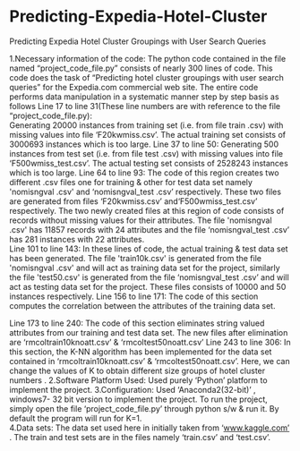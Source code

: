 # Predicting-Expedia-Hotel-Cluster
Predicting Expedia Hotel Cluster Groupings with User Search Queries

1.Necessary information of the code:
	The python code contained in the file named “project_code_file.py” consists of nearly 300 lines of code. This code does the task of “Predicting hotel cluster groupings with user search queries” for the Expedia.com commercial web site. The entire code performs data manipulation in a systematic manner step by step basis as follows
Line 17 to line 31(These line numbers are with reference to the file “project_code_file.py):   
	Generating 20000 instances from training set (i.e. from file train .csv) with missing values into file ‘F20kwmiss.csv’. The actual training set consists of 3000693 instances which is too large.
Line 37 to line 50:
	Generating 500 instances from test set (i.e. from file test .csv) with missing values into file ‘F500wmiss_test.csv’. The actual testing set consists of 2528243 instances which is too large.
Line 64 to line 93:
	The code of this region creates two different .csv files one for training & other for test data set namely 'nomisngval .csv' and  ‘nomisngval_test .csv’ respectively. These two files are generated from files ‘F20kwmiss.csv’ and‘F500wmiss_test.csv’ respectively. The two newly created  files at this region of code consists of records without missing values for their attributes. The file 'nomisngval .csv' has 11857 records with 24 attributes and the file ‘nomisngval_test .csv’ has 281 instances with 22 attributes.   
Line 101 to line 143:
	In these lines of code, the actual training & test data set has been generated. The file 'train10k.csv' is generated from the file 'nomisngval .csv' and will act as training data set for the project, similarly the file 'test50.csv' is generated from the file ‘nomisngval_test .csv’ and will act as testing data set for the project. These files consists of 10000 and 50 instances respectively. 
Line 156 to line 171:
	The code of this section computes the correlation between the attributes of the training data set.



Line 173 to line 240:
	The code of this section eliminates string valued attributes from our training and test data set. The new files after elimination are ‘rmcoltrain10knoatt.csv’ & ‘rmcoltest50noatt.csv’ 
Line 243 to line 306:
 	In this section, the K-NN algorithm has been implemented for the data set contained in ‘rmcoltrain10knoatt.csv’ & ‘rmcoltest50noatt.csv’. Here, we can change the values of  K to obtain different size  groups of hotel cluster numbers .
2.Software Platform Used: 
	Used purely ‘Python’ platform to implement the project.
3.Configuration: 
	Used ‘Anaconda2(32-bit)’ , windows7- 32 bit  version to implement the project. To run the project, simply open the file ‘project_code_file.py’ through python s/w
& run it. By default the program will run for K=1.             
4.Data sets:
	The data set used here in initially taken from ‘www.kaggle.com’ . The train and  test sets are in the files namely ‘train.csv’ and ‘test.csv’.



 
	

	   	

